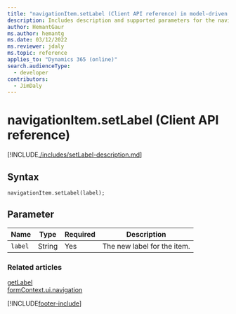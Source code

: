 ```yaml
---
title: "navigationItem.setLabel (Client API reference) in model-driven apps| MicrosoftDocs"
description: Includes description and supported parameters for the navigationItem.setLabel method.
author: HemantGaur
ms.author: hemantg
ms.date: 03/12/2022
ms.reviewer: jdaly
ms.topic: reference
applies_to: "Dynamics 365 (online)"
search.audienceType: 
  - developer
contributors:
  - JimDaly
---
```

# navigationItem.setLabel (Client API reference)



[!INCLUDE[./includes/setLabel-description.md](./includes/setLabel-description.md)]

## Syntax

`navigationItem.setLabel(label);`

## Parameter

|Name|Type|Required|Description|
|--|--|--|--|
|`label`|String|Yes|The new label for the item.|

### Related articles

[getLabel](getLabel.md)   
[formContext.ui.navigation](../formContext-ui-navigation.md)

[!INCLUDE[footer-include](../../../../../includes/footer-banner.md)]
